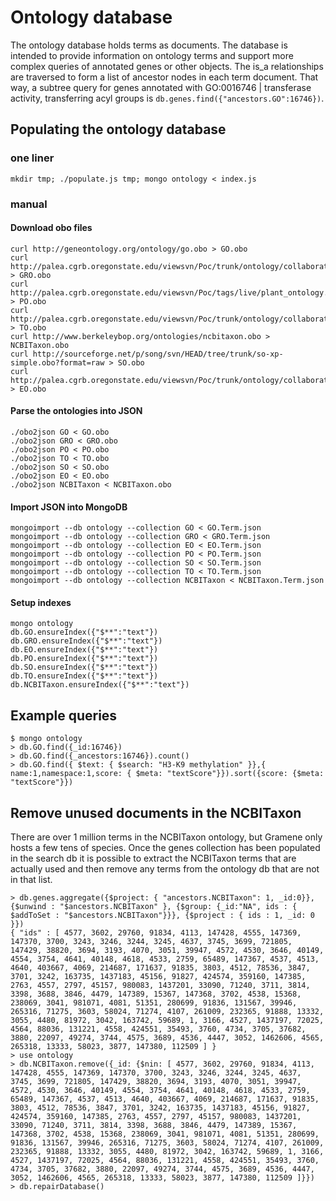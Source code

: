 # Ontology database
The ontology database holds terms as documents. The database is intended to provide information on ontology terms and support more complex queries of annotated genes or other objects. The is_a relationships are traversed to form a list of ancestor nodes in each term document. That way, a subtree query for genes annotated with GO:0016746 | transferase activity, transferring acyl groups is `db.genes.find({"ancestors.GO":16746})`.
## Populating the ontology database
### one liner
```
mkdir tmp; ./populate.js tmp; mongo ontology < index.js
```
### manual
#### Download obo files
```
curl http://geneontology.org/ontology/go.obo > GO.obo 
curl http://palea.cgrb.oregonstate.edu/viewsvn/Poc/trunk/ontology/collaborators_ontology/gramene/temporal_gramene.obo > GRO.obo
curl http://palea.cgrb.oregonstate.edu/viewsvn/Poc/tags/live/plant_ontology.obo > PO.obo
curl http://palea.cgrb.oregonstate.edu/viewsvn/Poc/trunk/ontology/collaborators_ontology/gramene/traits/trait.obo > TO.obo
curl http://www.berkeleybop.org/ontologies/ncbitaxon.obo > NCBITaxon.obo
curl http://sourceforge.net/p/song/svn/HEAD/tree/trunk/so-xp-simple.obo?format=raw > SO.obo
curl http://palea.cgrb.oregonstate.edu/viewsvn/Poc/trunk/ontology/collaborators_ontology/plant_environment/environment_ontology.obo > EO.obo
```
#### Parse the ontologies into JSON
```
./obo2json GO < GO.obo
./obo2json GRO < GRO.obo
./obo2json PO < PO.obo
./obo2json TO < TO.obo
./obo2json SO < SO.obo
./obo2json EO < EO.obo
./obo2json NCBITaxon < NCBITaxon.obo
```
#### Import JSON into MongoDB
```
mongoimport --db ontology --collection GO < GO.Term.json
mongoimport --db ontology --collection GRO < GRO.Term.json
mongoimport --db ontology --collection EO < EO.Term.json
mongoimport --db ontology --collection PO < PO.Term.json
mongoimport --db ontology --collection SO < SO.Term.json
mongoimport --db ontology --collection TO < TO.Term.json
mongoimport --db ontology --collection NCBITaxon < NCBITaxon.Term.json
```
#### Setup indexes
```
mongo ontology
db.GO.ensureIndex({"$**":"text"})
db.GRO.ensureIndex({"$**":"text"})
db.EO.ensureIndex({"$**":"text"})
db.PO.ensureIndex({"$**":"text"})
db.SO.ensureIndex({"$**":"text"})
db.TO.ensureIndex({"$**":"text"})
db.NCBITaxon.ensureIndex({"$**":"text"})
```
## Example queries
```
$ mongo ontology
> db.GO.find({_id:16746})
> db.GO.find({_ancestors:16746}).count()
> db.GO.find({ $text: { $search: "H3-K9 methylation" }},{ name:1,namespace:1,score: { $meta: "textScore"}}).sort({score: {$meta: "textScore"}})
```
## Remove unused documents in the NCBITaxon
There are over 1 million terms in the NCBITaxon ontology, but Gramene only hosts a few tens of species. Once the genes collection has been populated in the search db it is possible to extract the NCBITaxon terms that are actually used and then remove any terms from the ontology db that are not in that list.
```
> db.genes.aggregate({$project: { "ancestors.NCBITaxon": 1, _id:0}}, {$unwind : "$ancestors.NCBITaxon" }, {$group: {_id:"NA", ids : { $addToSet : "$ancestors.NCBITaxon"}}}, {$project : { ids : 1, _id: 0 }})
{ "ids" : [ 4577, 3602, 29760, 91834, 4113, 147428, 4555, 147369, 147370, 3700, 3243, 3246, 3244, 3245, 4637, 3745, 3699, 721805, 147429, 38820, 3694, 3193, 4070, 3051, 39947, 4572, 4530, 3646, 40149, 4554, 3754, 4641, 40148, 4618, 4533, 2759, 65489, 147367, 4537, 4513, 4640, 403667, 4069, 214687, 171637, 91835, 3803, 4512, 78536, 3847, 3701, 3242, 163735, 1437183, 45156, 91827, 424574, 359160, 147385, 2763, 4557, 2797, 45157, 980083, 1437201, 33090, 71240, 3711, 3814, 3398, 3688, 3846, 4479, 147389, 15367, 147368, 3702, 4538, 15368, 238069, 3041, 981071, 4081, 51351, 280699, 91836, 131567, 39946, 265316, 71275, 3603, 58024, 71274, 4107, 261009, 232365, 91888, 13332, 3055, 4480, 81972, 3042, 163742, 59689, 1, 3166, 4527, 1437197, 72025, 4564, 88036, 131221, 4558, 424551, 35493, 3760, 4734, 3705, 37682, 3880, 22097, 49274, 3744, 4575, 3689, 4536, 4447, 3052, 1462606, 4565, 265318, 13333, 58023, 3877, 147380, 112509 ] }
> use ontology
> db.NCBITaxon.remove({_id: {$nin: [ 4577, 3602, 29760, 91834, 4113, 147428, 4555, 147369, 147370, 3700, 3243, 3246, 3244, 3245, 4637, 3745, 3699, 721805, 147429, 38820, 3694, 3193, 4070, 3051, 39947, 4572, 4530, 3646, 40149, 4554, 3754, 4641, 40148, 4618, 4533, 2759, 65489, 147367, 4537, 4513, 4640, 403667, 4069, 214687, 171637, 91835, 3803, 4512, 78536, 3847, 3701, 3242, 163735, 1437183, 45156, 91827, 424574, 359160, 147385, 2763, 4557, 2797, 45157, 980083, 1437201, 33090, 71240, 3711, 3814, 3398, 3688, 3846, 4479, 147389, 15367, 147368, 3702, 4538, 15368, 238069, 3041, 981071, 4081, 51351, 280699, 91836, 131567, 39946, 265316, 71275, 3603, 58024, 71274, 4107, 261009, 232365, 91888, 13332, 3055, 4480, 81972, 3042, 163742, 59689, 1, 3166, 4527, 1437197, 72025, 4564, 88036, 131221, 4558, 424551, 35493, 3760, 4734, 3705, 37682, 3880, 22097, 49274, 3744, 4575, 3689, 4536, 4447, 3052, 1462606, 4565, 265318, 13333, 58023, 3877, 147380, 112509 ]}})
> db.repairDatabase()
```